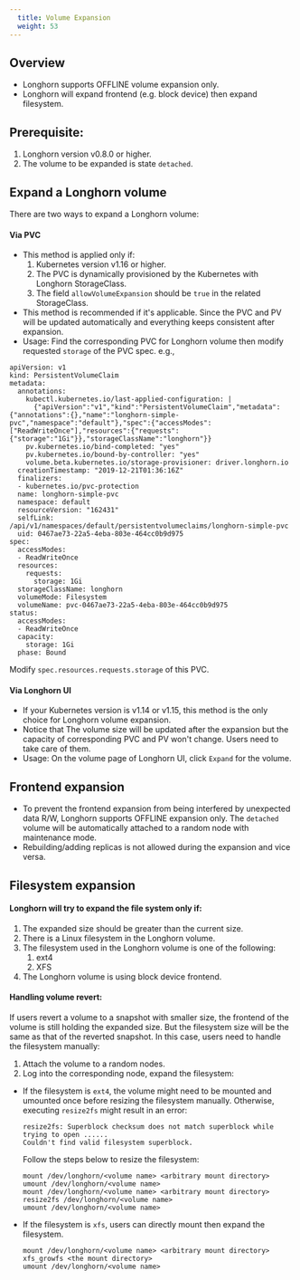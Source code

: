 ```yaml
---
  title: Volume Expansion
  weight: 53
---
```


## Overview
- Longhorn supports OFFLINE volume expansion only.
- Longhorn will expand frontend (e.g. block device) then expand filesystem.

## Prerequisite:
1. Longhorn version v0.8.0 or higher.
2. The volume to be expanded is state `detached`.

## Expand a Longhorn volume
There are two ways to expand a Longhorn volume:

#### Via PVC
- This method is applied only if:
  1. Kubernetes version v1.16 or higher.
  2. The PVC is dynamically provisioned by the Kubernetes with Longhorn StorageClass.
  3. The field `allowVolumeExpansion` should be `true` in the related StorageClass.
- This method is recommended if it's applicable. Since the PVC and PV will be updated automatically and everything keeps consistent after expansion.
- Usage: Find the corresponding PVC for Longhorn volume then modify requested `storage` of the PVC spec. e.g.,
```
apiVersion: v1
kind: PersistentVolumeClaim
metadata:
  annotations:
    kubectl.kubernetes.io/last-applied-configuration: |
      {"apiVersion":"v1","kind":"PersistentVolumeClaim","metadata":{"annotations":{},"name":"longhorn-simple-pvc","namespace":"default"},"spec":{"accessModes":["ReadWriteOnce"],"resources":{"requests":{"storage":"1Gi"}},"storageClassName":"longhorn"}}
    pv.kubernetes.io/bind-completed: "yes"
    pv.kubernetes.io/bound-by-controller: "yes"
    volume.beta.kubernetes.io/storage-provisioner: driver.longhorn.io
  creationTimestamp: "2019-12-21T01:36:16Z"
  finalizers:
  - kubernetes.io/pvc-protection
  name: longhorn-simple-pvc
  namespace: default
  resourceVersion: "162431"
  selfLink: /api/v1/namespaces/default/persistentvolumeclaims/longhorn-simple-pvc
  uid: 0467ae73-22a5-4eba-803e-464cc0b9d975
spec:
  accessModes:
  - ReadWriteOnce
  resources:
    requests:
      storage: 1Gi
  storageClassName: longhorn
  volumeMode: Filesystem
  volumeName: pvc-0467ae73-22a5-4eba-803e-464cc0b9d975
status:
  accessModes:
  - ReadWriteOnce
  capacity:
    storage: 1Gi
  phase: Bound
```
Modify `spec.resources.requests.storage` of this PVC.


#### Via Longhorn UI
- If your Kubernetes version is v1.14 or v1.15, this method is the only choice for Longhorn volume expansion.
- Notice that The volume size will be updated after the expansion but the capacity of corresponding PVC and PV won't change. Users need to take care of them.
- Usage: On the volume page of Longhorn UI, click `Expand` for the volume.


## Frontend expansion
- To prevent the frontend expansion from being interfered by unexpected data R/W, Longhorn supports OFFLINE expansion only.
The `detached` volume will be automatically attached to a random node with maintenance mode.
- Rebuilding/adding replicas is not allowed during the expansion and vice versa.


## Filesystem expansion
#### Longhorn will try to expand the file system only if:
1. The expanded size should be greater than the current size.
2. There is a Linux filesystem in the Longhorn volume.
3. The filesystem used in the Longhorn volume is one of the following:
    1. ext4
    2. XFS
4. The Longhorn volume is using block device frontend.

#### Handling volume revert:
If users revert a volume to a snapshot with smaller size, the frontend of the volume is still holding the expanded size. But the filesystem size will be the same as that of the reverted snapshot. In this case, users need to handle the filesystem manually:
  1. Attach the volume to a random nodes.
  2. Log into the corresponding node, expand the filesystem:
  - If the filesystem is `ext4`, the volume might need to be mounted and umounted once before resizing the filesystem manually. Otherwise, executing `resize2fs` might result in an error:
    ```
    resize2fs: Superblock checksum does not match superblock while trying to open ......
    Couldn't find valid filesystem superblock.
    ```
    Follow the steps below to resize the filesystem:
    ```
    mount /dev/longhorn/<volume name> <arbitrary mount directory>
    umount /dev/longhorn/<volume name>
    mount /dev/longhorn/<volume name> <arbitrary mount directory>
    resize2fs /dev/longhorn/<volume name>
    umount /dev/longhorn/<volume name>
    ```
  - If the filesystem is `xfs`, users can directly mount then expand the filesystem.
    ```
    mount /dev/longhorn/<volume name> <arbitrary mount directory>
    xfs_growfs <the mount directory>
    umount /dev/longhorn/<volume name>
    ```
